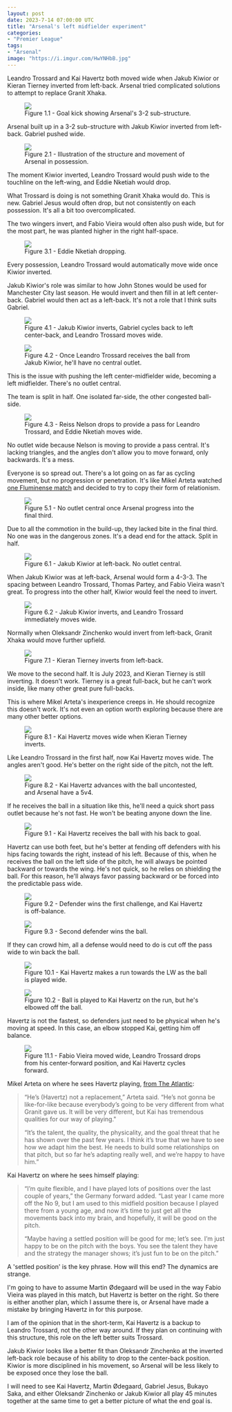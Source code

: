 ```yaml
---
layout: post
date: 2023-7-14 07:00:00 UTC
title: "Arsenal's left midfielder experiment"
categories:
- "Premier League"
tags: 
- "Arsenal"
image: "https://i.imgur.com/HwYNHbB.jpg"
---
```


Leandro Trossard and Kai Havertz both moved wide when Jakub Kiwior or Kieran Tierney inverted from left-back. Arsenal tried complicated solutions to attempt to replace Granit Xhaka.

<!---more--->

<figure>
    <img src="https://i.imgur.com/ZFuZAz2.jpg">
    <figcaption>Figure 1.1 - Goal kick showing Arsenal's 3-2 sub-structure.</figcaption>
</figure> 

Arsenal built up in a 3-2 sub-structure with Jakub Kiwior inverted from left-back. Gabriel pushed wide.

<figure>
    <img src="https://i.imgur.com/tWtBZ6A.jpg">
    <figcaption>Figure 2.1 - Illustration of the structure and movement of Arsenal in possession.</figcaption>
</figure> 

The moment Kiwior inverted, Leandro Trossard would push wide to the touchline on the left-wing, and Eddie Nketiah would drop.

What Trossard is doing is not something Granit Xhaka would do. This is new. Gabriel Jesus would often drop, but not consistently on each possession. It's all a bit too overcomplicated.

The two wingers invert, and Fabio Vieira would often also push wide, but for the most part, he was planted higher in the right half-space.

<figure>
    <img src="https://i.imgur.com/FZgqKnh.jpg">
    <figcaption>Figure 3.1 - Eddie Nketiah dropping.</figcaption>
</figure> 

Every possession, Leandro Trossard would automatically move wide once Kiwior inverted.

Jakub Kiwior's role was similar to how John Stones would be used for Manchester City last season. He would invert and then fill in at left center-back. Gabriel would then act as a left-back. It's not a role that I think suits Gabriel.

<figure>
    <img src="https://i.imgur.com/aM3PA3f.jpg">
    <figcaption>Figure 4.1 - Jakub Kiwior inverts, Gabriel cycles back to left center-back, and Leandro Trossard moves wide.</figcaption>
</figure> 

<figure>
    <img src="https://i.imgur.com/HwYNHbB.jpg">
    <figcaption>Figure 4.2 - Once Leandro Trossard receives the ball from Jakub Kiwior, he'll have no central outlet.</figcaption>
</figure> 

This is the issue with pushing the left center-midfielder wide, becoming a left midfielder. There's no outlet central.

The team is split in half. One isolated far-side, the other congested ball-side.

<figure>
    <img src="https://i.imgur.com/zfnJ0iY.jpg">
    <figcaption>Figure 4.3 - Reiss Nelson drops to provide a pass for Leandro Trossard, and Eddie Nketiah moves wide.</figcaption>
</figure> 

No outlet wide because Nelson is moving to provide a pass central. It's lacking triangles, and the angles don't allow you to move forward, only backwards. It's a mess.

Everyone is so spread out. There's a lot going on as far as cycling movement, but no progression or penetration. It's like Mikel Arteta watched [one Fluminense match](https://tacticsjournal.com/2023/05/21/fluminense-tight-5v5-overloads/) and decided to try to copy their form of relationism.

<figure>
    <img src="https://i.imgur.com/zxWDZPK.jpg">
    <figcaption>Figure 5.1 - No outlet central once Arsenal progress into the final third.</figcaption>
</figure> 

Due to all the commotion in the build-up, they lacked bite in the final third. No one was in the dangerous zones. It's a dead end for the attack. Split in half.

<figure>
    <img src="https://i.imgur.com/v7M6Vm1.jpg">
    <figcaption>Figure 6.1 - Jakub Kiwior at left-back. No outlet central.</figcaption>
</figure> 

When Jakub Kiwior was at left-back, Arsenal would form a 4-3-3. The spacing between Leandro Trossard, Thomas Partey, and Fabio Vieira wasn't great. To progress into the other half, Kiwior would feel the need to invert.

<figure>
    <img src="https://i.imgur.com/yRkAiIO.jpg">
    <figcaption>Figure 6.2 - Jakub Kiwior inverts, and Leandro Trossard immediately moves wide.</figcaption>
</figure> 

Normally when Oleksandr Zinchenko would invert from left-back, Granit Xhaka would move further upfield.

<figure>
    <img src="https://i.imgur.com/gyXmVX9.jpg">
    <figcaption>Figure 7.1 - Kieran Tierney inverts from left-back.</figcaption>
</figure> 

We move to the second half. It is July 2023, and Kieran Tierney is still inverting. It doesn't work. Tierney is a great full-back, but he can't work inside, like many other great pure full-backs.

This is where Mikel Arteta's inexperience creeps in. He should recognize this doesn't work. It's not even an option worth exploring because there are many other better options.

<figure>
    <img src="https://i.imgur.com/S0peqQd.jpg">
    <figcaption>Figure 8.1 - Kai Havertz moves wide when Kieran Tierney inverts.</figcaption>
</figure> 

Like Leandro Trossard in the first half, now Kai Havertz moves wide. The angles aren't good. He's better on the right side of the pitch, not the left.

<figure>
    <img src="https://i.imgur.com/I9HbBb7.jpg">
    <figcaption>Figure 8.2 - Kai Havertz advances with the ball uncontested, and Arsenal have a 5v4.</figcaption>
</figure> 

If he receives the ball in a situation like this, he'll need a quick short pass outlet because he's not fast. He won't be beating anyone down the line.

<figure>
    <img src="https://i.imgur.com/U79Ytda.jpg">
    <figcaption>Figure 9.1 - Kai Havertz receives the ball with his back to goal.</figcaption>
</figure> 

Havertz can use both feet, but he's better at fending off defenders with his hips facing towards the right, instead of his left. Because of this, when he receives the ball on the left side of the pitch, he will always be pointed backward or towards the wing. He's not quick, so he relies on shielding the ball. For this reason, he'll always favor passing backward or be forced into the predictable pass wide.

<figure>
    <img src="https://i.imgur.com/BAPJG02.jpg">
    <figcaption>Figure 9.2 - Defender wins the first challenge, and Kai Havertz is off-balance.</figcaption>
</figure> 

<figure>
    <img src="https://i.imgur.com/rnOZw4I.jpg">
    <figcaption>Figure 9.3 - Second defender wins the ball.</figcaption>
</figure> 

If they can crowd him, all a defense would need to do is cut off the pass wide to win back the ball.

<figure>
    <img src="https://i.imgur.com/f1QKkk4.jpg">
    <figcaption>Figure 10.1 - Kai Havertz makes a run towards the LW as the ball is played wide.</figcaption>
</figure> 

<figure>
    <img src="https://i.imgur.com/oUCqJNi.jpg">
    <figcaption>Figure 10.2 - Ball is played to Kai Havertz on the run, but he's elbowed off the ball.</figcaption>
</figure> 

Havertz is not the fastest, so defenders just need to be physical when he's moving at speed. In this case, an elbow stopped Kai, getting him off balance.

<figure>
    <img src="https://i.imgur.com/zWbrKln.jpg">
    <figcaption>Figure 11.1 - Fabio Vieira moved wide, Leandro Trossard drops from his center-forward position, and Kai Havertz cycles forward.</figcaption>
</figure> 

Mikel Arteta on where he sees Havertz playing, [from The Atlantic](https://theathletic.com/4689692/2023/07/13/havertz-arsenal-nuremberg-result/?access_token=11626376):

> “He’s (Havertz) not a replacement,” Arteta said. “He’s not gonna be like-for-like because everybody’s going to be very different from what Granit gave us. It will be very different, but Kai has tremendous qualities for our way of playing."
> 
> “It’s the talent, the quality, the physicality, and the goal threat that he has shown over the past few years. I think it’s true that we have to see how we adapt him the best. He needs to build some relationships on that pitch, but so far he’s adapting really well, and we’re happy to have him.”

Kai Havertz on where he sees himself playing: 

> “I’m quite flexible, and I have played lots of positions over the last couple of years,” the Germany forward added. “Last year I came more off the No 9, but I am used to this midfield position because I played there from a young age, and now it’s time to just get all the movements back into my brain, and hopefully, it will be good on the pitch.
> 
> “Maybe having a settled position will be good for me; let’s see. I’m just happy to be on the pitch with the boys. You see the talent they have and the strategy the manager shows; it’s just fun to be on the pitch.”

A 'settled position' is the key phrase. How will this end? The dynamics are strange.

I'm going to have to assume Martin Ødegaard will be used in the way Fabio Vieira was played in this match, but Havertz is better on the right. So there is either another plan, which I assume there is, or Arsenal have made a mistake by bringing Havertz in for this purpose.

I am of the opinion that in the short-term, Kai Havertz is a backup to Leandro Trossard, not the other way around. If they plan on continuing with this structure, this role on the left better suits Trossard.

Jakub Kiwior looks like a better fit than Oleksandr Zinchenko at the inverted left-back role because of his ability to drop to the center-back position. Kiwior is more disciplined in his movement, so Arsenal will be less likely to be exposed once they lose the ball.

I will need to see Kai Havertz, Martin Ødegaard, Gabriel Jesus, Bukayo Saka, and either Oleksandr Zinchenko or Jakub Kiwior all play 45 minutes together at the same time to get a better picture of what the end goal is.
